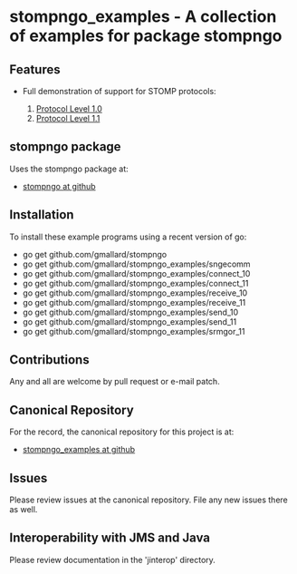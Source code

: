 # stompngo_examples - A collection of examples for package stompngo #

## Features ##

* Full demonstration of support for STOMP protocols:

    1. [Protocol Level 1.0](http://stomp.github.com/stomp-specification-1.0.html)
    2. [Protocol Level 1.1](http://stomp.github.com/stomp-specification-1.1.html)

## stompngo package ##

Uses the stompngo package at:

* [stompngo at github](https://github.com/gmallard/stompngo)

## Installation ##

To install these example programs using a recent version of go:

* go get  github.com/gmallard/stompngo
* go get  github.com/gmallard/stompngo_examples/sngecomm
* go get  github.com/gmallard/stompngo_examples/connect_10
* go get  github.com/gmallard/stompngo_examples/connect_11
* go get  github.com/gmallard/stompngo_examples/receive_10
* go get  github.com/gmallard/stompngo_examples/receive_11
* go get  github.com/gmallard/stompngo_examples/send_10
* go get  github.com/gmallard/stompngo_examples/send_11
* go get  github.com/gmallard/stompngo_examples/srmgor_11

## Contributions ##

Any and all are welcome by pull request or e-mail patch.

## Canonical Repository ##

For the record, the canonical repository for this project is at:

* [stompngo_examples at github](https://github.com/gmallard/stompngo_examples)

## Issues ##

Please review issues at the canonical repository.  File any new issues there as
well.

## Interoperability with JMS and Java ##

Please review documentation in the 'jinterop' directory.

